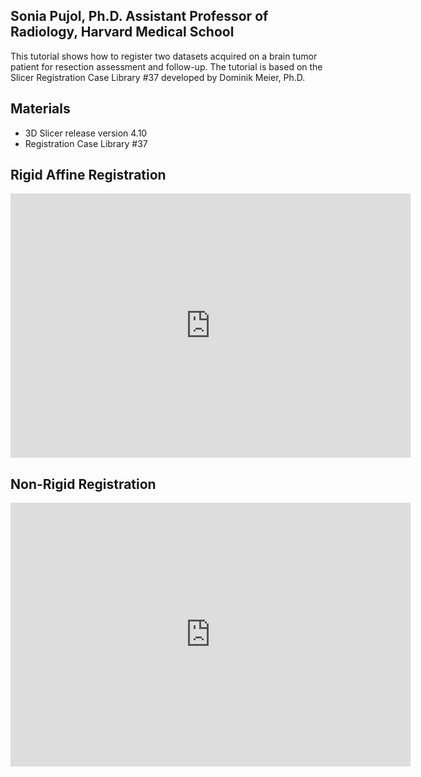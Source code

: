
Sonia Pujol, Ph.D. Assistant Professor of Radiology, Harvard Medical School
---------------------------------------------------------------------------
This tutorial shows how to register two datasets acquired on a brain tumor patient for resection assessment and follow-up.
The tutorial is based on the Slicer Registration Case Library #37 developed by Dominik Meier, Ph.D.

Materials
---------
* 3D Slicer release version 4.10 
* Registration Case Library #37 


Rigid Affine Registration
--------------------------
<iframe src="https://player.vimeo.com/video/312075616" width="640" height="423" frameborder="0" webkitallowfullscreen mozallowfullscreen allowfullscreen></iframe>

Non-Rigid Registration
--------------------------
<iframe src="https://player.vimeo.com/video/312076458" width="640" height="422" frameborder="0" webkitallowfullscreen mozallowfullscreen allowfullscreen></iframe>
